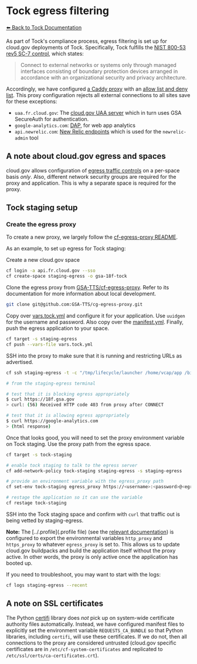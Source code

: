 # Tock egress filtering

[:arrow_left: Back to Tock Documentation](../docs)

As part of Tock's compliance process, egress filtering is set up for cloud.gov deployments of Tock. Specifically, Tock fulfills the [NIST 800-53 rev5 SC-7 control](https://csrc.nist.gov/Projects/risk-management/sp800-53-controls/release-search#!/control?version=5.1&number=sc-7), which states:

> Connect to external networks or systems only through managed interfaces consisting of boundary protection devices arranged in accordance with an organizational security and privacy architecture.

Accordingly, we have configured [a Caddy proxy](https://github.com/GSA-TTS/cg-egress-proxy) with an [allow list and deny list](../egress_proxy/tock.vars.yml). This proxy configuration rejects all external connections to all sites save for these exceptions:

- `uaa.fr.cloud.gov`: The [cloud.gov UAA server](https://cloud.gov/docs/management/leveraging-authentication/) which in turn uses GSA SecureAuth for authentication.
- `google-analytics.com`: [DAP](https://digital.gov/guides/dap/), for web app analytics
- `api.newrelic.com`: [New Relic endpoints](https://docs.newrelic.com/docs/apis/rest-api-v2/get-started/introduction-new-relic-rest-api-v2/) which is used for the `newrelic-admin` tool

## A note about cloud.gov egress and spaces

cloud.gov allows configuration of [egress traffic controls](https://cloud.gov/docs/management/space-egress/) on a per-space basis _only_. Also, different network security groups are required for the proxy and application. This is why a separate space is required for the proxy.

## Tock staging setup

### Create the egress proxy

To create a new proxy, we largely follow the [cf-egress-proxy README](https://github.com/GSA-TTS/cg-egress-proxy).

As an example, to set up egress for Tock staging:

Create a new cloud.gov space
```bash
cf login -a api.fr.cloud.gov --sso
cf create-space staging-egress -o gsa-18f-tock
```

Clone the egress proxy from [GSA-TTS/cf-egress-proxy](https://github.com/GSA-TTS/cg-egress-proxy). Refer to its documentation for more information about local development.
```bash
git clone git@github.com:GSA-TTS/cg-egress-proxy.git
```

Copy over [vars.tock.yml](../egress_proxy/tock.vars.yml) and configure it for your application. Use `uuidgen` for the username and password. Also copy over the [manifest.yml](../egress_proxy/manifest.yml). Finally, push the egress application to your space.

```bash
cf target -s staging-egress
cf push --vars-file vars.tock.yml
```

SSH into the proxy to make sure that it is running and restricting URLs as advertised.

```bash
cf ssh staging-egress -t -c "/tmp/lifecycle/launcher /home/vcap/app /bin/bash 0"

# from the staging-egress terminal

# test that it is blocking egress appropriately
$ curl https://18f.gsa.gov
> curl: (56) Received HTTP code 403 from proxy after CONNECT

# test that it is allowing egress appropriately
$ curl https://google-analytics.com
> (html response)
```

Once that looks good, you will need to set the proxy environment variable on Tock staging. Use the proxy path from the egress space.

```bash
cf target -s tock-staging

# enable tock staging to talk to the egress server
cf add-network-policy tock-staging staging-egress -s staging-egress

# provide an environment variable with the egress_proxy path
cf set-env tock-staging egress_proxy https://<username>:<password>@<egress-host>.apps.internal:61443

# restage the application so it can use the variable
cf restage tock-staging
```

SSH into the Tock staging space and confirm with `curl` that traffic out is being vetted by staging-egress.

__Note:__ The [../.profile](.profile file) (see the [relevant documentation](https://docs.cloudfoundry.org/devguide/deploy-apps/deploy-app.html#profile)) is configured to export the environmental variables `http_proxy` and `https_proxy` to whatever `egress_proxy` is set to. This allows us to update cloud.gov buildpacks and build the application itself without the proxy active. In other words, the proxy is only active once the application has booted up.

If you need to troubleshoot, you may want to start with the logs:

```bash
cf logs staging-egress --recent
```

## A note on SSL certificates

The Python [certifi](https://pypi.org/project/certifi/) library does _not_ pick up on system-wide certificate authority files automatically. Instead, we have configured manifest files to explicitly set the environment variable `REQUESTS_CA_BUNDLE` so that Python libraries, including `certifi`, will use these certificates. If we do not, then all connections to the proxy are considered untrusted (cloud.gov specific certificates are in `/etc/cf-system-certificates` and replicated to `/etc/ssl/certs/ca-certificates.crt`).
